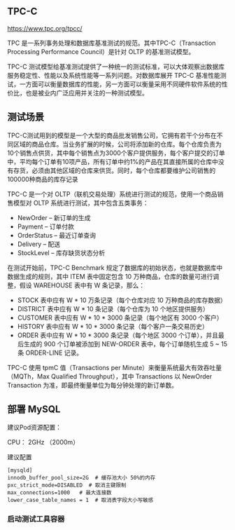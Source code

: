 ## TPC-C

https://www.tpc.org/tpcc/

TPC 是一系列事务处理和数据库基准测试的规范。其中TPC-C（Transaction Processing Performance Council）是针对 OLTP 的基准测试模型。

TPC-C 测试模型给基准测试提供了一种统一的测试标准，可以大体观察出数据库服务稳定性、性能以及系统性能等一系列问题。对数据库展开 TPC-C 基准性能测试，一方面可以衡量数据库的性能，另一方面可以衡量采用不同硬件软件系统的性价比，也是被业内广泛应用并关注的一种测试模型。

## 测试场景

TPC-C测试用到的模型是一个大型的商品批发销售公司，它拥有若干个分布在不同区域的商品仓库。当业务扩展的时候，公司将添加新的仓库。每个仓库负责为10个销售点供货，其中每个销售点为3000个客户提供服务，每个客户提交的订单中，平均每个订单有10项产品，所有订单中约1%的产品在其直接所属的仓库中没有存货，必须由其他区域的仓库来供货。同时，每个仓库都要维护公司销售的100000种商品的库存记录

TPC-C 是一个对 OLTP（联机交易处理）系统进行测试的规范，使用一个商品销售模型对 OLTP 系统进行测试，其中包含五类事务：

* NewOrder – 新订单的生成
* Payment – 订单付款
* OrderStatus – 最近订单查询
* Delivery – 配送
* StockLevel – 库存缺货状态分析

在测试开始前，TPC-C Benchmark 规定了数据库的初始状态，也就是数据库中数据生成的规则，其中 ITEM 表中固定包含 10 万种商品，仓库的数量可进行调整，假设 WAREHOUSE 表中有 W 条记录，那么：

* STOCK 表中应有 W * 10 万条记录（每个仓库对应 10 万种商品的库存数据）
* DISTRICT 表中应有 W * 10 条记录（每个仓库为 10 个地区提供服务）
* CUSTOMER 表中应有 W * 10 * 3000 条记录（每个地区有 3000 个客户）
* HISTORY 表中应有 W * 10 * 3000 条记录（每个客户一条交易历史）
* ORDER 表中应有 W * 10 * 3000 条记录（每个地区 3000 个订单），并且最后生成的 900 个订单被添加到 NEW-ORDER 表中，每个订单随机生成 5 ~ 15 条 ORDER-LINE 记录。

TPC-C 使用 tpmC 值（Transactions per Minute）来衡量系统最大有效吞吐量（MQTh，Max Qualified Throughput），其中 Transactions 以 NewOrder Transaction 为准，即最终衡量单位为每分钟处理的新订单数。

## 部署 MySQL

建议Pod资源配置：

CPU： 2GHz （2000m）

建议配置

```
[mysqld]
innodb_buffer_pool_size=2G  # 缓存池大小 50%的内存
pxc_strict_mode=DISABLED  # 取消主键限制
max_connections=1000   # 最大连接数
lower_case_table_names = 1  # 取消表字段大小写敏感
```

### **启动测试工具容器**